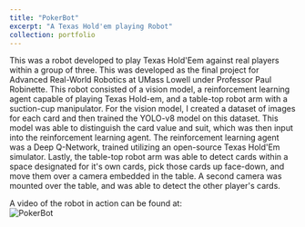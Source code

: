 ```yaml
---
title: "PokerBot"
excerpt: "A Texas Hold'em playing Robot"
collection: portfolio
---
```


This was a robot developed to play Texas Hold'Eem against real players within a group of three. This was developed as the final project for Advanced Real-World Robotics at UMass Lowell under Professor Paul Robinette. This robot consisted of a vision model, a reinforcement learning agent capable of playing Texas Hold-em, and a table-top robot arm with a suction-cup manipulator. For the vision model, I created a dataset of images for each card and then trained the YOLO-v8 model on this dataset. This model was able to distinguish the card value and suit, which was then input into the reinforcement learning agent. The reinforcement learning agent was a Deep Q-Network, trained utilizing an open-source Texas Hold'Em simulator. Lastly, the table-top robot arm was able to detect cards within a space designated for it's own cards, pick those cards up face-down, and move them over a camera embedded in the table. A second camera was mounted over the table, and was able to detect the other player's cards.  
  
A video of the robot in action can be found at:  
![PokerBot](https://www.youtube.com/watch?v=jkjWBU8L6bw)

